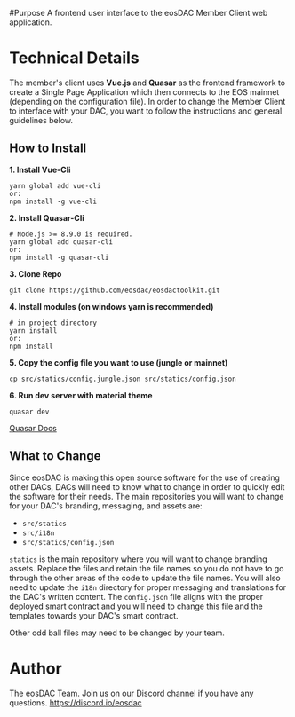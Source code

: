 #Purpose
A frontend user interface to the eosDAC Member Client web application.

# Technical Details
The member's client uses **Vue.js** and **Quasar** as the frontend framework to create a Single Page Application which then connects to the EOS mainnet (depending on the configuration file). In order to change the Member Client to interface with your DAC, you want to follow the instructions and general guidelines below.

## How to Install

**1. Install Vue-Cli**
```
yarn global add vue-cli
or:
npm install -g vue-cli
```

**2. Install Quasar-Cli**

```
# Node.js >= 8.9.0 is required.
yarn global add quasar-cli
or:
npm install -g quasar-cli
```
**3. Clone Repo**
```
git clone https://github.com/eosdac/eosdactoolkit.git
```
**4. Install modules (on windows yarn is recommended)**
```
# in project directory
yarn install
or:
npm install
```
**5. Copy the config file you want to use (jungle or mainnet)**
```
cp src/statics/config.jungle.json src/statics/config.json
```

**6. Run dev server with material theme**
```
quasar dev
```
[Quasar Docs](https://quasar-framework.org/guide/index.html)

## What to Change
Since eosDAC is making this open source software for the use of creating other DACs, DACs will need to know what to change in order to quickly edit the software for their needs. The main repositories you will want to change for your DAC's branding, messaging, and assets are:
- `src/statics`
- `src/i18n`
- `src/statics/config.json`

`statics` is the main repository where you will want to change branding assets. Replace the files and retain the file names so you do not have to go through the other areas of the code to update the file names. You will also need to update the `i18n` directory for proper messaging and translations for the DAC's written content. The `config.json` file aligns with the proper deployed smart contract and you will need to change this file and the templates towards your DAC's smart contract.

Other odd ball files may need to be changed by your team.

# Author
The eosDAC Team. Join us on our Discord channel if you have any questions. https://discord.io/eosdac
